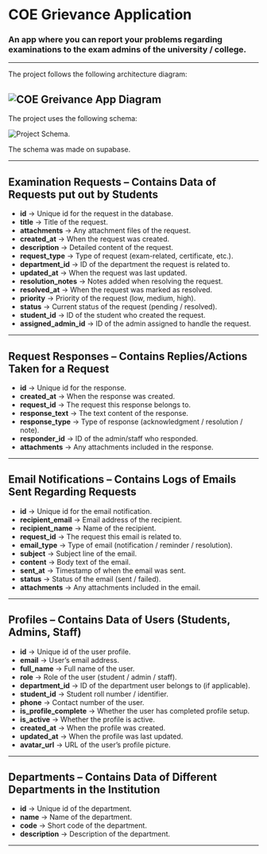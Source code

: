 # COE Grievance Application
### An app where you can report your problems regarding examinations to the exam admins of the university / college.
---
The project follows the following architecture diagram:

![COE Greivance App Diagram](https://github.com/IEEE-GRSS-SRM/COE-Greivance-Application/blob/main/readme_stuff/COE%20Greivance%20App%20Architecture%20Diagram.png)
---
The project uses the following schema:

![Project Schema](https://github.com/IEEE-GRSS-SRM/COE-Grievance-Application/blob/main/readme_stuff/supabase-schema.png).

The schema was made on supabase.

***
## Examination Requests – Contains Data of Requests put out by Students
- **id** → Unique id for the request in the database.
- **title** → Title of the request.
- **attachments** → Any attachment files of the request.
- **created_at** → When the request was created.
- **description** → Detailed content of the request.
- **request_type** → Type of request (exam-related, certificate, etc.).
- **department_id** → ID of the department the request is related to.
- **updated_at** → When the request was last updated.
- **resolution_notes** → Notes added when resolving the request.
- **resolved_at** → When the request was marked as resolved.
- **priority** → Priority of the request (low, medium, high).
- **status** → Current status of the request (pending / resolved).
- **student_id** → ID of the student who created the request.
- **assigned_admin_id** → ID of the admin assigned to handle the request.

---

## Request Responses – Contains Replies/Actions Taken for a Request
- **id** → Unique id for the response.
- **created_at** → When the response was created.
- **request_id** → The request this response belongs to.
- **response_text** → The text content of the response.
- **response_type** → Type of response (acknowledgment / resolution / note).
- **responder_id** → ID of the admin/staff who responded.
- **attachments** → Any attachments included in the response.

---

## Email Notifications – Contains Logs of Emails Sent Regarding Requests
- **id** → Unique id for the email notification.
- **recipient_email** → Email address of the recipient.
- **recipient_name** → Name of the recipient.
- **request_id** → The request this email is related to.
- **email_type** → Type of email (notification / reminder / resolution).
- **subject** → Subject line of the email.
- **content** → Body text of the email.
- **sent_at** → Timestamp of when the email was sent.
- **status** → Status of the email (sent / failed).
- **attachments** → Any attachments included in the email.

---

## Profiles – Contains Data of Users (Students, Admins, Staff)
- **id** → Unique id of the user profile.
- **email** → User’s email address.
- **full_name** → Full name of the user.
- **role** → Role of the user (student / admin / staff).
- **department_id** → ID of the department user belongs to (if applicable).
- **student_id** → Student roll number / identifier.
- **phone** → Contact number of the user.
- **is_profile_complete** → Whether the user has completed profile setup.
- **is_active** → Whether the profile is active.
- **created_at** → When the profile was created.
- **updated_at** → When the profile was last updated.
- **avatar_url** → URL of the user’s profile picture.

---

## Departments – Contains Data of Different Departments in the Institution
- **id** → Unique id of the department.
- **name** → Name of the department.
- **code** → Short code of the department.
- **description** → Description of the department.

***
